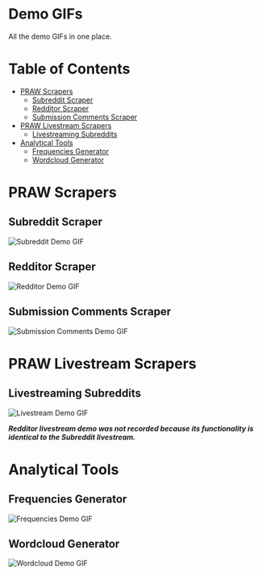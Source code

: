 # Demo GIFs

All the demo GIFs in one place.

# Table of Contents

* [PRAW Scrapers](#praw-scrapers)
    + [Subreddit Scraper](#subreddit-scraper)
    + [Redditor Scraper](#redditor-scraper)
    + [Submission Comments Scraper](#submission-comments-scraper)
* [PRAW Livestream Scrapers](#praw-livestream-scrapers)
    + [Livestreaming Subreddits](#livestreaming-subreddits)
* [Analytical Tools](#analytical-tools)
    + [Frequencies Generator](#frequencies-generator)
    + [Wordcloud Generator](#wordcloud-generator)

# PRAW Scrapers

## Subreddit Scraper

![Subreddit Demo GIF][Subreddit Demo]

## Redditor Scraper

![Redditor Demo GIF][Redditor Demo]

## Submission Comments Scraper

![Submission Comments Demo GIF][Submission Comments Demo]

# PRAW Livestream Scrapers

## Livestreaming Subreddits

![Livestream Demo GIF][Livestream Demo]

***Redditor livestream demo was not recorded because its functionality is identical to the Subreddit livestream.***

# Analytical Tools

## Frequencies Generator

![Frequencies Demo GIF][Frequencies Demo]

## Wordcloud Generator

![Wordcloud Demo GIF][Wordcloud Demo]

<!-- PRAW SCRAPER DEMO GIFS -->
[Subreddit Demo]: https://github.com/JosephLai241/URS/blob/demo-gifs/Subreddit_demo.gif
[Redditor Demo]: https://github.com/JosephLai241/URS/blob/demo-gifs/Redditor_demo.gif
[Submission Comments Demo]: https://github.com/JosephLai241/URS/blob/demo-gifs/submission_comments_demo.gif

<!-- PRAW LIVESTREAM DEMO GIFS -->
[Livestream Demo]: https://something.com

<!-- ANALYTICAL TOOLS DEMO GIFS -->
[Frequencies Demo]: https://github.com/JosephLai241/URS/blob/demo-gifs/frequencies_generator_demo.gif
[Wordcloud Demo]: https://github.com/JosephLai241/URS/blob/demo-gifs/wordcloud_generator_demo.gif
